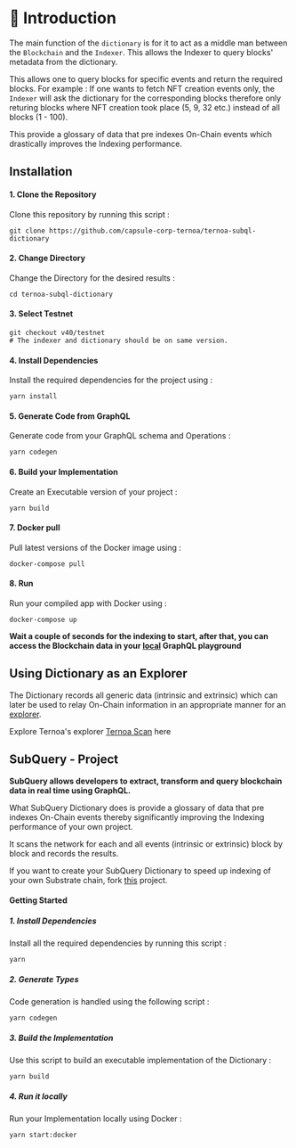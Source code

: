# 🤔 Introduction

The main function of the `dictionary` is for it to act as a middle man between the `Blockchain` and the `Indexer`. This allows the Indexer to query blocks' metadata from the dictionary. 

This allows one to query blocks for specific events and return the required blocks. For example : If one wants to fetch NFT creation events only, the `Indexer` will ask the dictionary for the corresponding blocks therefore only returing blocks where NFT creation took place (5, 9, 32 etc.) instead of all blocks (1 - 100).

This provide a glossary of data that pre indexes On-Chain events which drastically improves the Indexing performance.


## Installation 

#### 1. Clone the Repository

Clone this repository by running this script :

```
git clone https://github.com/capsule-corp-ternoa/ternoa-subql-dictionary
```

#### 2. Change Directory

Change the Directory for the desired results : 
```
cd ternoa-subql-dictionary
```

#### 3. Select Testnet

```
git checkout v40/testnet
# The indexer and dictionary should be on same version.
```

#### 4. Install Dependencies

Install the required dependencies for the project using :

```
yarn install
```
#### 5. Generate Code from GraphQL

Generate code from your GraphQL schema and Operations :

```
yarn codegen
```

#### 6. Build your Implementation

Create an Executable version of your project :
    
```
yarn build
```

#### 7. Docker pull

Pull latest versions of the Docker image using :

```
docker-compose pull
```

#### 8. Run 

Run your compiled app with Docker using :

```
docker-compose up
```

**Wait a couple of seconds for the indexing to start, after that, you can access the Blockchain data in your [local](http://localhost:3000/) GraphQL playground**

## Using Dictionary as an Explorer


The Dictionary records all generic data (intrinsic and extrinsic) which can later be used to relay On-Chain information in an appropriate manner for an [explorer](https://etherscan.io/). 

Explore Ternoa's explorer [Ternoa Scan](https://explorer.ternoa.com/) here

## SubQuery - Project

**SubQuery allows developers to extract, transform and query blockchain data in real time using GraphQL.**

What SubQuery Dictionary does is provide a glossary of data that pre indexes On-Chain events thereby significantly improving the Indexing performance of your own project.

It scans the network for each and all events (intrinsic or extrinsic) block by block and records the results.

If you want to create your SubQuery Dictionary to speed up indexing of your own Substrate chain, fork [this](https://github.com/subquery/subql-dictionary) project.

#### Getting Started


##### 1. Install Dependencies 

Install all the required dependencies by running this script :

```
yarn
```

##### 2. Generate Types

Code generation is handled using the following script :

```
yarn codegen
```

##### 3. Build the Implementation

Use this script to build an executable implementation of the Dictionary :
```
yarn build
```

##### 4. Run it locally

Run your Implementation locally using Docker :

```
yarn start:docker
```